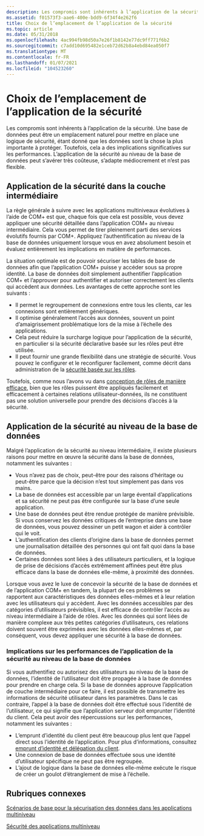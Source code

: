 ```yaml
---
description: Les compromis sont inhérents à l’application de la sécurité.
ms.assetid: f01573f3-aae6-400e-bdd9-6f34f4e262f6
title: Choix de l’emplacement de l’application de la sécurité
ms.topic: article
ms.date: 05/31/2018
ms.openlocfilehash: 4ac994fb98d50a7e26f1b8142e77dc9ff771f6b2
ms.sourcegitcommit: c7add10d695482e1ceb72d62b8a4ebd84ea050f7
ms.translationtype: MT
ms.contentlocale: fr-FR
ms.lasthandoff: 01/07/2021
ms.locfileid: "104523260"
---
```

# <a name="deciding-where-to-enforce-security"></a>Choix de l’emplacement de l’application de la sécurité

Les compromis sont inhérents à l’application de la sécurité. Une base de données peut être un emplacement naturel pour mettre en place une logique de sécurité, étant donné que les données sont la chose la plus importante à protéger. Toutefois, cela a des implications significatives sur les performances. L’application de la sécurité au niveau de la base de données peut s’avérer très coûteuse, s’adapte médiocrement et n’est pas flexible.

## <a name="enforcing-security-in-the-middle-tier"></a>Application de la sécurité dans la couche intermédiaire

La règle générale à suivre avec les applications multiniveaux évolutives à l’aide de COM+ est que, chaque fois que cela est possible, vous devez appliquer une sécurité détaillée dans l’application COM+ au niveau intermédiaire. Cela vous permet de tirer pleinement parti des services évolutifs fournis par COM+. Appliquez l’authentification au niveau de la base de données uniquement lorsque vous en avez absolument besoin et évaluez entièrement les implications en matière de performances.

La situation optimale est de pouvoir sécuriser les tables de base de données afin que l’application COM+ puisse y accéder sous sa propre identité. La base de données doit simplement authentifier l’application COM+ et l’approuver pour authentifier et autoriser correctement les clients qui accèdent aux données. Les avantages de cette approche sont les suivants :

-   Il permet le regroupement de connexions entre tous les clients, car les connexions sont entièrement génériques.
-   Il optimise généralement l’accès aux données, souvent un point d’amaigrissement problématique lors de la mise à l’échelle des applications.
-   Cela peut réduire la surcharge logique pour l’application de la sécurité, en particulier si la sécurité déclarative basée sur les rôles peut être utilisée.
-   Il peut fournir une grande flexibilité dans une stratégie de sécurité. Vous pouvez le configurer et le reconfigurer facilement, comme décrit dans administration de la [sécurité basée sur les rôles](role-based-security-administration.md).

Toutefois, comme nous l’avons vu dans [conception de rôles de manière efficace](designing-roles-effectively.md), bien que les rôles puissent être appliqués facilement et efficacement à certaines relations utilisateur-données, ils ne constituent pas une solution universelle pour prendre des décisions d’accès à la sécurité.

## <a name="enforcing-security-at-the-database"></a>Application de la sécurité au niveau de la base de données

Malgré l’application de la sécurité au niveau intermédiaire, il existe plusieurs raisons pour mettre en œuvre la sécurité dans la base de données, notamment les suivantes :

-   Vous n’avez pas de choix, peut-être pour des raisons d’héritage ou peut-être parce que la décision n’est tout simplement pas dans vos mains.
-   La base de données est accessible par un large éventail d’applications et sa sécurité ne peut pas être configurée sur la base d’une seule application.
-   Une base de données peut être rendue protégée de manière prévisible. Si vous conservez les données critiques de l’entreprise dans une base de données, vous pouvez dessiner un petit wagon et aider à contrôler qui le voit.
-   L’authentification des clients d’origine dans la base de données permet une journalisation détaillée des personnes qui ont fait quoi dans la base de données.
-   Certaines données sont liées à des utilisateurs particuliers, et la logique de prise de décisions d’accès extrêmement affinées peut être plus efficace dans la base de données elle-même, à proximité des données.

Lorsque vous avez le luxe de concevoir la sécurité de la base de données et de l’application COM+ en tandem, la plupart de ces problèmes se rapportent aux caractéristiques des données elles-mêmes et à leur relation avec les utilisateurs qui y accèdent. Avec les données accessibles par des catégories d’utilisateurs prévisibles, il est efficace de contrôler l’accès au niveau intermédiaire à l’aide de rôles. Avec les données qui sont liées de manière complexe aux très petites catégories d’utilisateurs, ces relations doivent souvent être exprimées avec les données elles-mêmes et, par conséquent, vous devez appliquer une sécurité à la base de données.

### <a name="performance-implications-of-enforcing-security-at-the-database"></a>Implications sur les performances de l’application de la sécurité au niveau de la base de données

Si vous authentifiez ou autorisez des utilisateurs au niveau de la base de données, l’identité de l’utilisateur doit être propagée à la base de données pour prendre en charge cela. Si la base de données approuve l’application de couche intermédiaire pour ce faire, il est possible de transmettre les informations de sécurité utilisateur dans les paramètres. Dans le cas contraire, l’appel à la base de données doit être effectué sous l’identité de l’utilisateur, ce qui signifie que l’application serveur doit emprunter l’identité du client. Cela peut avoir des répercussions sur les performances, notamment les suivantes :

-   L’emprunt d’identité du client peut être beaucoup plus lent que l’appel direct sous l’identité de l’application. Pour plus d’informations, consultez [emprunt d’identité et délégation du client](client-impersonation-and-delegation.md).
-   Une connexion de base de données effectuée sous une identité d’utilisateur spécifique ne peut pas être regroupée.
-   L’ajout de logique dans la base de données elle-même exécute le risque de créer un goulot d’étranglement de mise à l’échelle.

## <a name="related-topics"></a>Rubriques connexes

<dl> <dt>

[Scénarios de base pour la sécurisation des données dans les applications multiniveau](basic-scenarios-for-securing-data-in-multi-tier-applications.md)
</dt> <dt>

[Sécurité des applications multiniveau](multi-tier-application-security.md)
</dt> </dl>

 

 



